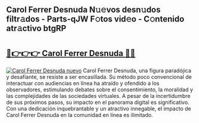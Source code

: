 ## Carol Ferrer Desnuda N𝚞𝚎vos desn𝚞dos filtr𝚊dos - Parts-qJW F𝚘tos vid𝚎o - C𝚘ntenido atr𝚊ctivo btgRP

# <h2><a href="http://mb420i.tromn.icu/?c=Carol+Ferrer+Desnuda">🔗👉👉👉 Carol Ferrer Desnuda 🔗🔗</a></h2>

[![Carol Ferrer Desnuda nuevo](https://i.imgur.com/pEAQMta.gif)](http://mb420i.tromn.icu/?c=Carol+Ferrer+Desnuda)
Carol Ferrer Desnuda, una figura paradójica y desafiante, se resiste a ser encasillada. Su método poco convencional de interactuar con audiencias en línea ha atraído y ofendido a los observadores, estimulando debates sobre el consentimiento, la moralidad y las complejidades de las sociedades virtuales. A pesar de la incertidumbre de sus próximos pasos, su impacto en el panorama digital es significativo. Con una dedicación inquebrantable y un atractivo innegable, el impacto de Carol Ferrer Desnuda en la comunidad en línea es ilimitado.
